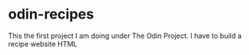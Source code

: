 # odin-recipes
This the first project I am doing under The Odin Project.
I have to build a recipe website HTML
